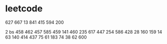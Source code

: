 # leetcode

627 667 13 841 415 594 200

2 bs 
458 462 457 585 459 141 460 235 617
447 254 586 428 28 160 159 14 63 140
414 437 75 61 183 74 38 62 600





